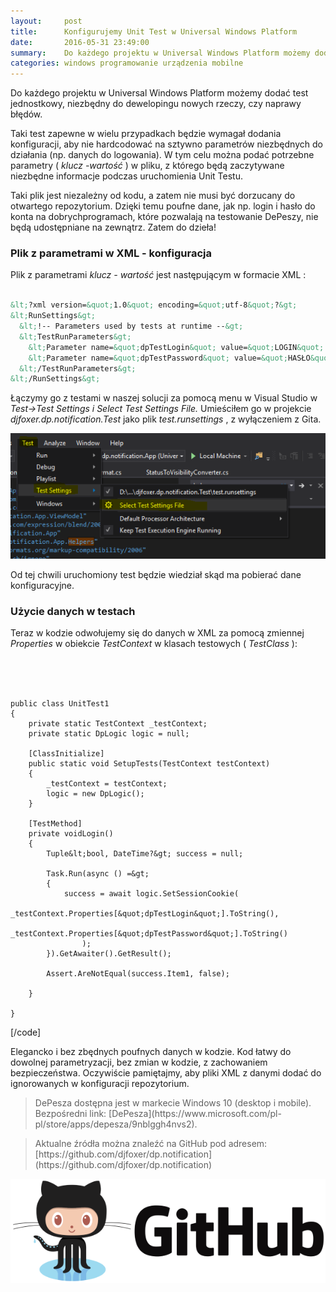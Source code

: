 ```yaml
---
layout:     post
title:      Konfigurujemy Unit Test w Universal Windows Platform
date:       2016-05-31 23:49:00
summary:    Do każdego projektu w Universal Windows Platform możemy dodać test jednostkowy, niezbędny do dewelopingu nowych rzeczy, czy naprawy błędów.Taki test zapewne w wielu przypadkach będzie wymagał dodania konfiguracji, aby nie hardcodować na sztywno parametrów niezbędnych do działania (np. danych do logo...
categories: windows programowanie urządzenia mobilne
---
```




Do każdego projektu w Universal Windows Platform możemy dodać test jednostkowy, niezbędny do dewelopingu nowych rzeczy, czy naprawy błędów.

Taki test zapewne w wielu przypadkach będzie wymagał dodania konfiguracji, aby nie hardcodować na sztywno parametrów niezbędnych do działania (np. danych do logowania). W tym celu można podać potrzebne parametry ( *klucz -wartość* ) w pliku, z którego będą zaczytywane niezbędne informacje podczas uruchomienia Unit Testu.

Taki plik jest niezależny od kodu, a zatem nie musi być dorzucany do otwartego repozytorium. Dzięki temu poufne dane, jak np. login i hasło do konta na dobrychprogramach, które pozwalają na testowanie DePeszy, nie będą udostępniane na zewnątrz. Zatem do dzieła!



### Plik z parametrami w XML - konfiguracja



Plik z parametrami  *klucz - wartość*  jest następującym w formacie XML :


```xml

&lt;?xml version=&quot;1.0&quot; encoding=&quot;utf-8&quot;?&gt;
&lt;RunSettings&gt;
  &lt;!-- Parameters used by tests at runtime --&gt;
  &lt;TestRunParameters&gt;
    &lt;Parameter name=&quot;dpTestLogin&quot; value=&quot;LOGIN&quot; /&gt;
    &lt;Parameter name=&quot;dpTestPassword&quot; value=&quot;HASŁO&quot; /&gt;
  &lt;/TestRunParameters&gt;
&lt;/RunSettings&gt;

```


Łączymy go z testami w naszej solucji za pomocą menu w Visual Studio w  *Test-&gt;Test Settings i Select Test Settings File.*  Umieściłem go w projekcie  *djfoxer.dp.notification.Test*  jako plik  *test.runsettings* , z wyłączeniem z Gita.



![desk](https://raw.githubusercontent.com/djfoxer/djfoxer.github.io/master/_img/2016-5-31-_37_/g_-_608x405_-_-_73645x20160601012035_0.PNG)



Od tej chwili uruchomiony test będzie wiedział skąd ma pobierać dane konfiguracyjne.



### Użycie danych w testach



Teraz w kodzie odwołujemy się do danych w XML za pomocą zmiennej  *Properties*  w obiekcie  *TestContext*  w klasach testowych ( *TestClass* ):


```csharp


 
```

    public class UnitTest1
    {
        private static TestContext _testContext;
        private static DpLogic logic = null;

        [ClassInitialize]
        public static void SetupTests(TestContext testContext)
        {
            _testContext = testContext;
            logic = new DpLogic();
        }

        [TestMethod]
        private voidLogin()
        {
            Tuple&lt;bool, DateTime?&gt; success = null;

            Task.Run(async () =&gt;
            {
                success = await logic.SetSessionCookie(
                    _testContext.Properties[&quot;dpTestLogin&quot;].ToString(),
                    _testContext.Properties[&quot;dpTestPassword&quot;].ToString()
                    );
            }).GetAwaiter().GetResult();

            Assert.AreNotEqual(success.Item1, false);

        }

    }
[/code]

Elegancko i bez zbędnych poufnych danych w kodzie. Kod łatwy do dowolnej parametryzacji, bez zmian w kodzie, z zachowaniem bezpieczeństwa. Oczywiście pamiętajmy, aby pliki XML z danymi dodać do ignorowanych w konfiguracji repozytorium.



<blockquote>
<p>DePesza dostępna jest w markecie Windows 10 (desktop i mobile). Bezpośredni link: [DePesza](https://www.microsoft.com/pl-pl/store/apps/depesza/9nblggh4nvs2).</p>
</blockquote>

<blockquote>
<p>Aktualne źródła można znaleźć na GitHub pod adresem:
[https://github.com/djfoxer/dp.notification](https://github.com/djfoxer/dp.notification)</p>
</blockquote>


![desk](https://raw.githubusercontent.com/djfoxer/djfoxer.github.io/master/_img/2016-5-31-_37_/g_-_608x405_-_-_73645x20160601012025_0.png)

